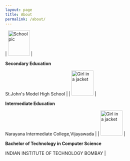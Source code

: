 ```yaml
---
layout: page
title: About
permalink: /about/
---
```


| <img src="https://content3.jdmagicbox.com/comp/krishna/q1/9999p8676.8676.171226090808.p8q1/catalogue/st-johns-em-model-high-school-bantumilli-krishna-schools-kjkc8s45wx-250.jpg" alt="School pic" style="width:70px;height:80px;"> |<p> <strong>Secondary Education</strong> </p> St.John's Model High School |
| <img src="https://www.narayanaschools.in/wp-content/webp-images/Home-Images/vision-narayana.webp" alt="Girl in a jacket" style="width:70px;height:80px;"> | <p>  <strong>Intermediate Education </strong> </p>   Narayana Intermediate College,Vijayawada |
| <img src="https://upload.wikimedia.org/wikipedia/en/thumb/1/1d/Indian_Institute_of_Technology_Bombay_Logo.svg/330px-Indian_Institute_of_Technology_Bombay_Logo.svg.png" alt="Girl in a jacket" style="width:70px;height:80px;"> | <p> <strong>Bachelor of Technology in Computer Science</strong> </p>  INDIAN INSTITUTE OF TECHNOLOGY BOMBAY  |
